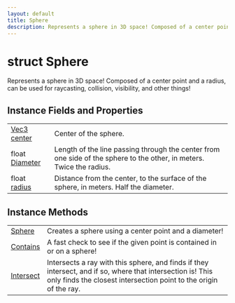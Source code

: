 ```yaml
---
layout: default
title: Sphere
description: Represents a sphere in 3D space! Composed of a center point and a radius, can be used for raycasting, collision, visibility, and other things!
---
```

# struct Sphere

Represents a sphere in 3D space! Composed of a center point
and a radius, can be used for raycasting, collision, visibility, and
other things!

## Instance Fields and Properties

|  |  |
|--|--|
|[Vec3]({{site.url}}/Pages/StereoKit/Vec3.html) [center]({{site.url}}/Pages/StereoKit/Sphere/center.html)|Center of the sphere.|
|float [Diameter]({{site.url}}/Pages/StereoKit/Sphere/Diameter.html)|Length of the line passing through the center from one side of the sphere to the other, in meters. Twice the radius.|
|float [radius]({{site.url}}/Pages/StereoKit/Sphere/radius.html)|Distance from the center, to the surface of the sphere, in meters. Half the diameter.|

## Instance Methods

|  |  |
|--|--|
|[Sphere]({{site.url}}/Pages/StereoKit/Sphere/Sphere.html)|Creates a sphere using a center point and a diameter!|
|[Contains]({{site.url}}/Pages/StereoKit/Sphere/Contains.html)|A fast check to see if the given point is contained in or on a sphere!|
|[Intersect]({{site.url}}/Pages/StereoKit/Sphere/Intersect.html)|Intersects a ray with this sphere, and finds if they intersect, and if so, where that intersection is! This only finds the closest intersection point to the origin of the ray.|

